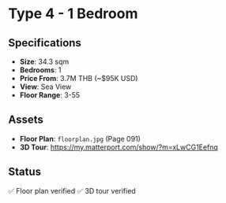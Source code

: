 # Type 4 - 1 Bedroom

## Specifications
- **Size**: 34.3 sqm
- **Bedrooms**: 1
- **Price From**: 3.7M THB (~$95K USD)
- **View**: Sea View
- **Floor Range**: 3-55

## Assets
- **Floor Plan**: `floorplan.jpg` (Page 091)
- **3D Tour**: https://my.matterport.com/show/?m=xLwCG1Eefnq

## Status
✅ Floor plan verified
✅ 3D tour verified
